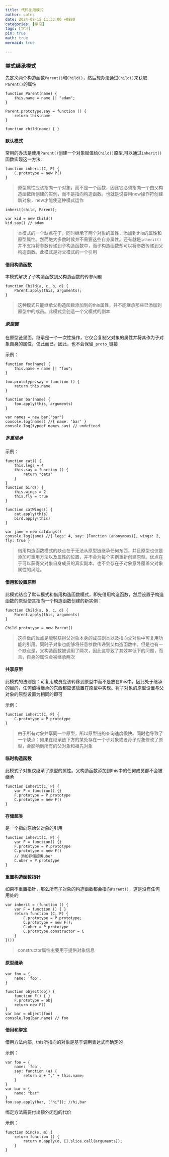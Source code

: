 ```yaml
---
title: 代码复用模式
author: cotes
date: 2024-08-15 11:33:00 +0800
categories: [学习]
tags: [学习]
pin: true
math: true
mermaid: true

---
```




### 类式继承模式

先定义两个构造函数`Parent()`和`Child()`，然后想办法通过`Child()`来获取`Parent()`的属性

```
function Parent(name) {
    this.name = name || "adam";
}

Parent.prototype.say = function () {
    return this.name
}

function child(name) { }
```



#### 默认模式

常用的办法是使用`Parent()`创建一个对象赋值给`Child()`原型,可以通过`inherit()`函数实现这一方法:

```
function inherit(C, P) {
    C.prototype = new P()
}
```

> 原型属性应该指向一个对象，而不是一个函数，因此它必须指向一个由父构造函数所创建的实例，而不是指向构造函数。也就是说要用new操作符创建新对象，new才能使这种模式运作

```
inherit(child, Parent);

var kid = new Child()
kid.say() // adam
```

> 本模式的一个缺点在于，同时继承了两个对象的属性，添加到this的属性和原型属性。然而绝大多数时候并不需要这些自身属性。还有就是`inherit()`并不支持将参数传递到子构造函数中，而子构造函数却可以将参数传递到父构造函数。此模式是对父模式的一个引用

#### 借用构造函数

本模式解决了子构造函数到父构造函数的传参问题

```
function Child(a, c, b, d) {
	Parent.apply(this, arguments);
}
```

> 这种模式只能继承父构造函数添加到的this属性，并不能继承那些已添加到原型中的成员。此模式会创造一个父模式的副本

##### 原型链

在原型链里面，继承是一个一次性操作，它仅会复制父对象的属性并将其作为子对象自身的属性，仅此而已。因此，也不会保留`_proto_`链接

示例：

```
function foo(name) {
    this.name = name || "foo";
}

foo.prototype.say = function () {
    return this.name
}

function bar(name) {
    foo.apply(this, arguments)
}

var names = new bar("bar")
console.log(names) //{ name: 'bar' }
console.log(typeof names.say) // undefined
```

##### 多重继承

示例：

```
function cat() {
    this.legs = 4
    this.say = function () {
        return "cats"
    }
}
function bird() {
    this.wings = 2
    this.fly = true
}

function catWings() {
    cat.apply(this)
    bird.apply(this)
}

var jane = new catWings()
console.log(jane) //{ legs: 4, say: [Function (anonymous)], wings: 2, fly: true }

```

> 借用构造函数模式的缺点在于无法从原型链继承任何东西，并且原型也仅是添加可重用方法以及属性的位置，并不会为每个实例重新创建原型。优点在于可以获得父对象自身成员的真实副本，也不会存在子对象意外覆盖父对象属性的风险。

#### 借用和设置原型

此模式结合了默认模式和借用构造函数模式，即先借用构造函数，然后设置子构造函数的原型使其指向一个构造函数创建的新实例：

```
function Child(a, b, c, d) {
    Parent.apply(this, arguments)
}

Child.prototype = new Parent()
```

> 这样做的优点是能够获得父对象本身的成员副本以及指向父对象中可复用功能的引用。同时子对象也能够将任意参数传递到父构造函数中。但是也有一个缺点是，父构造函数被调用了两次，因此这导致了其效率低下的问题，而且，自身的属性会被继承两次

#### 共享原型

此模式的法则是：可复用成员应该转移到原型中而不是放在this中。因此处于继承的目的，任何值得继承的东西都应该放置在原型中实现。将子对象的原型设置与父对象的原型设置为相同的即可

示例：

```
function inherit(C, P) {
    C.prototype = P.prototype
}
```

> 由于所有对象共享同一个原型，所以原型链的查询速度很快。同时也导致了一个缺点：如果在继承链下方的某处存在一个子对象或者孙子对象修改了原型，会影响到所有的父对象和祖先对象

#### 临时构造函数

此模式子对象仅继承了原型的属性。父构造函数添加到this中的任何成员都不会被继承

```
function inherit(C, P) {
	var F = function() {}
    F.prototype = P.prototype
    C.prototype = new F()
}
```

#### 存储超类

是一个指向原始父对象的引用

```
function inherit(C, P) {
	var F = function() {}
    F.prototype = P.prototype
    C.prototype = new F()
    // 添加存储超类uber
    C.uber = P.prototype
}
```

#### 重置构造函数指针

如果不重置指针，那么所有子对象的构造函数都会指向`Parent()`，这是没有任何用处的

```
var inherit = (function () {
    var F = function () { }
    return function (C, P) {
        F.prototype = P.prototype;
        C.prototype = new F();
        C.uber = P.prototype
        C.prototype.constructor = C
    }
}())
```

> constructor属性主要用于提供对象信息

#### 原型继承

```
var foo = {
    name: 'foo',
}

function object(obj) {
    function F() { }
    F.prototype = obj
    return new F()
}
var bar = object(foo)
console.log(bar.name) // foo
```

#### 借用和绑定

借用方法内部，this所指向的对象是基于调用表达式而确定的

示例：

```
var foo = {
    name: 'foo',
    say: function (a) {
        return a + "," + this.name;
    }
}
var bar = {
    name: "bar"
}
foo.say.apply(bar, ["hi"]); //hi,bar
```

绑定方法需要付出额外闭包的代价

示例：

```
function bind(o, m) {
    return function () {
        return m.apply(o, [].slice.call(arguments));
    }
}
```

